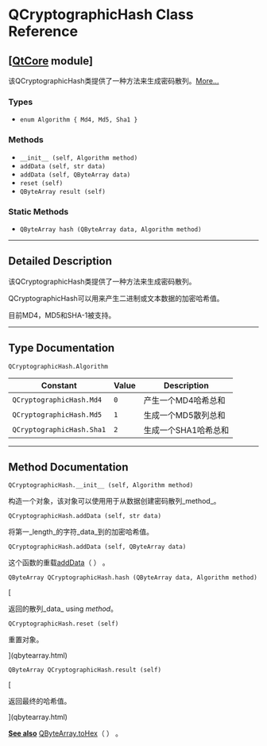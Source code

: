 # QCryptographicHash Class Reference

## [[QtCore](index.htm) module]

该QCryptographicHash类提供了一种方法来生成密码散列。[More...](#details)

### Types

*   `enum Algorithm { Md4, Md5, Sha1 }`

### Methods

*   `__init__ (self, Algorithm method)`
*   `addData (self, str data)`
*   `addData (self, QByteArray data)`
*   `reset (self)`
*   `QByteArray result (self)`

### Static Methods

*   `QByteArray hash (QByteArray data, Algorithm method)`

* * *

## Detailed Description

该QCryptographicHash类提供了一种方法来生成密码散列。

QCryptographicHash可以用来产生二进制或文本数据的加密哈希值。

目前MD4，MD5和SHA-1被支持。

* * *

## Type Documentation

```
QCryptographicHash.Algorithm
```

| Constant | Value | Description |
| --- | --- | --- |
| `QCryptographicHash.Md4` | `0` | 产生一个MD4哈希总和 |
| `QCryptographicHash.Md5` | `1` | 生成一个MD5散列总和 |
| `QCryptographicHash.Sha1` | `2` | 生成一个SHA1哈希总和 |

* * *

## Method Documentation

```
QCryptographicHash.__init__ (self, Algorithm method)
```

构造一个对象，该对象可以使用用于从数据创建密码散列_method_。

```
QCryptographicHash.addData (self, str data)
```

将第一_length_的字符_data_到的加密哈希值。

```
QCryptographicHash.addData (self, QByteArray data)
```

这个函数的重载[addData](qcryptographichash.html#addData)（ ） 。

```
QByteArray QCryptographicHash.hash (QByteArray data, Algorithm method)
```

[

返回的散列_data_ using _method_。

```
QCryptographicHash.reset (self)
```

重置对象。

](qbytearray.html)

```
QByteArray QCryptographicHash.result (self)
```

[

返回最终的哈希值。

](qbytearray.html)

[**See also**](qbytearray.html) [QByteArray.toHex](qbytearray.html#toHex)（ ） 。